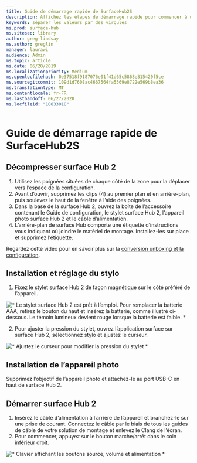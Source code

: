 ```yaml
---
title: Guide de démarrage rapide de SurfaceHub2S
description: Affichez les étapes de démarrage rapide pour commencer à utiliser surface Hub 2.
keywords: séparer les valeurs par des virgules
ms.prod: surface-hub
ms.sitesec: library
author: greg-lindsay
ms.author: greglin
manager: laurawi
audience: Admin
ms.topic: article
ms.date: 06/20/2019
ms.localizationpriority: Medium
ms.openlocfilehash: 0e37518f9187076e01f41d65c5868e315420f5ce
ms.sourcegitcommit: 109d1d7608ac4667564fa5369e8722e569b8ea36
ms.translationtype: MT
ms.contentlocale: fr-FR
ms.lasthandoff: 06/27/2020
ms.locfileid: "10833018"
---
```

# Guide de démarrage rapide de SurfaceHub2S

## Décompresser surface Hub 2

1. Utilisez les poignées situées de chaque côté de la zone pour la déplacer vers l’espace de la configuration.
2. Avant d’ouvrir, supprimez les clips (4) au premier plan et en arrière-plan, puis soulevez le haut de la fenêtre à l’aide des poignées.
3. Dans la base de la surface Hub 2, ouvrez la boîte de l’accessoire contenant le Guide de configuration, le stylet surface Hub 2, l’appareil photo surface Hub 2 et le câble d’alimentation.
4. L’arrière-plan de surface Hub comporte une étiquette d’instructions vous indiquant où joindre le matériel de montage. Installez-les sur place et supprimez l’étiquette.

Regardez cette vidéo pour en savoir plus sur la [conversion unboxing et la configuration](https://youtu.be/fCrxdNXvru4).

## Installation et réglage du stylo

1. Fixez le stylet surface Hub 2 de façon magnétique sur le côté préféré de l’appareil.

![* Le stylet surface Hub 2 est prêt à l’emploi. Pour remplacer la batterie AAA, retirez le bouton du haut et insérez la batterie, comme illustré ci-dessous. Le témoin lumineux devient rouge lorsque la batterie est faible. *](images/sh2-pen.png) <br>

2. Pour ajuster la pression du stylet, ouvrez l’application surface sur surface Hub 2, sélectionnez stylo et ajustez le curseur.

![* Ajustez le curseur pour modifier la pression du stylet *](images/sh2-pen-pressure.png) <br>

## Installation de l’appareil photo

Supprimez l’objectif de l’appareil photo et attachez-le au port USB-C en haut de surface Hub 2.

## Démarrer surface Hub 2

1. Insérez le câble d’alimentation à l’arrière de l’appareil et branchez-le sur une prise de courant. Connectez le câble par le biais de tous les guides de câble de votre solution de montage et enlevez le Clang de l’écran.
2. Pour commencer, appuyez sur le bouton marche/arrêt dans le coin inférieur droit.

![* Clavier affichant les boutons source, volume et alimentation *](images/sh2-keypad.png) <br>
